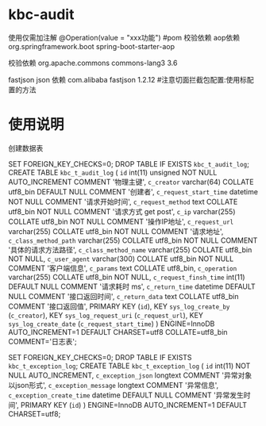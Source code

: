 # kbc-audit

使用仅需加注解
@Operation(value = "xxx功能")
#pom 校验依赖
aop依赖
        <dependency>
            <groupId>org.springframework.boot</groupId>
            <artifactId>spring-boot-starter-aop</artifactId>
        </dependency>

校验依赖
        <dependency>
            <groupId>org.apache.commons</groupId>
            <artifactId>commons-lang3</artifactId>
            <version>3.6</version>
        </dependency>
        
fastjson json 依赖
        <dependency>
            <groupId>com.alibaba</groupId>
            <artifactId>fastjson</artifactId>
            <version>1.2.12</version>
        </dependency>
#注意切面拦截包配置:使用标配置的方法


# 使用说明
创建数据表

SET FOREIGN_KEY_CHECKS=0;
DROP TABLE IF EXISTS `kbc_t_audit_log`;
CREATE TABLE `kbc_t_audit_log` (
  `id` int(11) unsigned NOT NULL AUTO_INCREMENT COMMENT '物理主键',
  `c_creator` varchar(64) COLLATE utf8_bin DEFAULT NULL COMMENT '创建者',
  `c_request_start_time` datetime NOT NULL COMMENT '请求开始时间',
  `c_request_method` text COLLATE utf8_bin NOT NULL COMMENT '请求方式 get post',
  `c_ip` varchar(255) COLLATE utf8_bin NOT NULL COMMENT '操作IP地址',
  `c_request_url` varchar(255) COLLATE utf8_bin NOT NULL COMMENT '请求地址',
  `c_class_method_path` varchar(255) COLLATE utf8_bin NOT NULL COMMENT '具体的请求方法路径',
  `c_class_method_name` varchar(255) COLLATE utf8_bin NOT NULL,
  `c_user_agent` varchar(300) COLLATE utf8_bin NOT NULL COMMENT '客户端信息',
  `c_params` text COLLATE utf8_bin,
  `c_operation` varchar(255) COLLATE utf8_bin NOT NULL,
  `c_request_finsh_time` int(11) DEFAULT NULL COMMENT '请求耗时 ms',
  `c_return_time` datetime DEFAULT NULL COMMENT '接口返回时间',
  `c_return_data` text COLLATE utf8_bin COMMENT '接口返回值',
  PRIMARY KEY (`id`),
  KEY `sys_log_create_by` (`c_creator`),
  KEY `sys_log_request_uri` (`c_request_url`),
  KEY `sys_log_create_date` (`c_request_start_time`)
) ENGINE=InnoDB AUTO_INCREMENT=1 DEFAULT CHARSET=utf8 COLLATE=utf8_bin COMMENT='日志表';


SET FOREIGN_KEY_CHECKS=0;
DROP TABLE IF EXISTS `kbc_t_exception_log`;
CREATE TABLE `kbc_t_exception_log` (
  `id` int(11) NOT NULL AUTO_INCREMENT,
  `c_exception_json` longtext COMMENT '异常对象以json形式',
  `c_exception_message` longtext COMMENT '异常信息',
  `c_exception_create_time` datetime DEFAULT NULL COMMENT '异常发生时间',
  PRIMARY KEY (`id`)
) ENGINE=InnoDB AUTO_INCREMENT=1 DEFAULT CHARSET=utf8;

